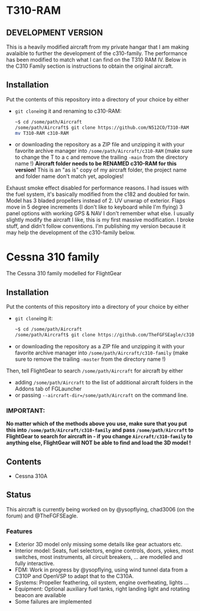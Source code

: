 # T310-RAM

## DEVELOPMENT VERSION
This is a heavily modified aircraft from my private hangar that I am making avalaible to further the development of the c310-family. The performance has been modified to match what I can find on the T310 RAM IV. Below in the C310 Family section is instructions to obtain the original aircraft.

## Installation

Put the contents of this repository into a directory of your choice by either
* `git clone`ing it and renaming to c310-RAM:
	```sh
	~$ cd /some/path/Aircraft
	/some/path/Aircraft$ git clone https://github.com/N512CO/T310-RAM
	mv T310-RAM c310-RAM
	```
* or downloading the repository as a ZIP file and unzipping it with your favorite archive manager into `/some/path/Aircraft/c310-RAM` (make sure to change the T to a c and remove the trailing `-main` from the directory name !)
**Aircraft folder needs to be RENAMED c310-RAM for this version!**
This is an "as is" copy of my aircraft folder, the project name and folder name don't match yet, apologies!

Exhaust smoke effect disabled for performance reasons.
I had issues with the fuel system, it's basically modified from the c182 and doubled for twin.
Model has 3 bladed propellers instead of 2.
UV unwrap of exterior.
Flaps move in 5 degree increments (I don't like to keyboard while I'm flying)
3 panel options with working GPS & NAV
I don't remember what else. I usually slightly modify the aircraft I like, this is my first massive modification. I broke stuff, and didn't follow conventions. I'm publishing my version because it may help the development of the c310-family below.

# Cessna 310 family
The Cessna 310 family modelled for FlightGear

## Installation

Put the contents of this repository into a directory of your choice by either
* `git clone`ing it:
	```sh
	~$ cd /some/path/Aircraft
	/some/path/Aircraft$ git clone https://github.com/TheFGFSEagle/c310-family
	```
* or downloading the repository as a ZIP file and unzipping it with your favorite archive manager into `/some/path/Aircraft/c310-family` (make sure to remove the trailing `-master` from the directory name !)

Then, tell FlightGear to search `/some/path/Aircraft` for aircraft by either
* adding `/some/path/Aircraft` to the list of additional aircraft folders in the Addons tab of FGLauncher
* or passing `--aircraft-dir=/some/path/Aircraft` on the command line.

### IMPORTANT:
**No matter which of the methods above you use, make sure that you put this into `/some/path/Aircraft/c310-family` and pass `/some/path/Aircraft` to FlightGear to search for aircraft in - if you change `Aircraft/c310-family` to anything else, FlightGear will NOT be able to find and load the 3D model !**

## Contents

* Cessna 310A

## Status

This aircraft is currently being worked on by @ysopflying, chad3006 (on the forum) and @TheFGFSEagle.

### Features
* Exterior 3D model only missing some details like gear actuators etc.
* Interior model: Seats, fuel selectors, engine controls, doors, yokes, most switches, most instruments, all circuit breakers, … are modelled and fully interactive.
* FDM: Work in progress by @ysopflying, using wind tunnel data from a C310P and OpenVSP to adapt that to the C310A.
* Systems: Propeller feathering, oil system, engine overheating, lights …
* Equipment: Optional auxiliary fuel tanks, right landing light and rotating beacon are available
* Some failures are implemented

